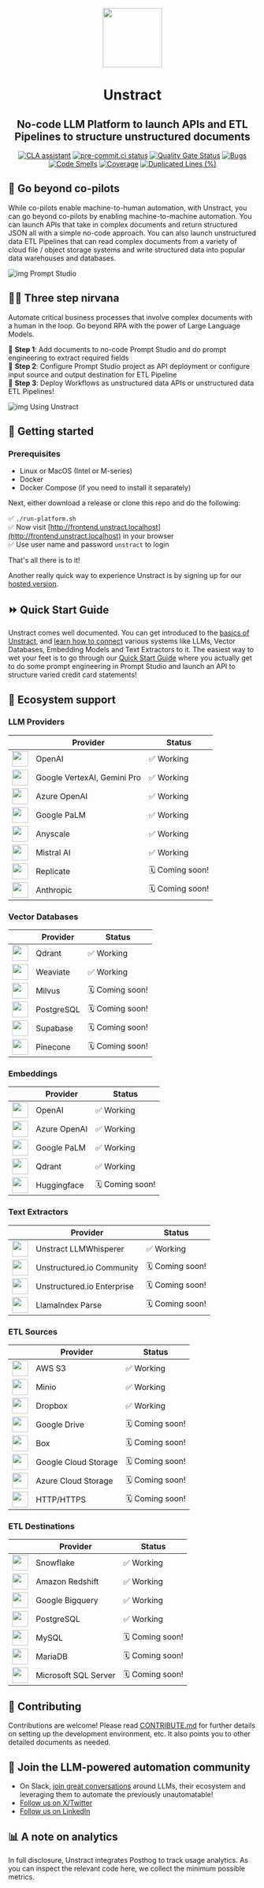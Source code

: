 <div align="center">
<img src="docs/assets/unstract_u_logo.png" style="height: 120px">

# Unstract

## No-code LLM Platform to launch APIs and ETL Pipelines to structure unstructured documents

[![CLA assistant](https://cla-assistant.io/readme/badge/Zipstack/unstract)](https://cla-assistant.io/Zipstack/unstract)
[![pre-commit.ci status](https://results.pre-commit.ci/badge/github/Zipstack/unstract/main.svg)](https://results.pre-commit.ci/latest/github/Zipstack/unstract/main)
[![Quality Gate Status](https://sonarcloud.io/api/project_badges/measure?project=Zipstack_unstract&metric=alert_status)](https://sonarcloud.io/summary/new_code?id=Zipstack_unstract)
[![Bugs](https://sonarcloud.io/api/project_badges/measure?project=Zipstack_unstract&metric=bugs)](https://sonarcloud.io/summary/new_code?id=Zipstack_unstract)
[![Code Smells](https://sonarcloud.io/api/project_badges/measure?project=Zipstack_unstract&metric=code_smells)](https://sonarcloud.io/summary/new_code?id=Zipstack_unstract)
[![Coverage](https://sonarcloud.io/api/project_badges/measure?project=Zipstack_unstract&metric=coverage)](https://sonarcloud.io/summary/new_code?id=Zipstack_unstract)
[![Duplicated Lines (%)](https://sonarcloud.io/api/project_badges/measure?project=Zipstack_unstract&metric=duplicated_lines_density)](https://sonarcloud.io/summary/new_code?id=Zipstack_unstract)

</div>

## 🤖 Go beyond co-pilots

While co-pilots enable machine-to-human automation, with Unstract, you can go beyond co-pilots by enabling machine-to-machine automation. You can launch APIs that take in complex documents and return structured JSON all with a simple no-code approach. You can also launch unstructured data ETL Pipelines that can read complex documents from a variety of cloud file / object storage systems and write structured data into popular data warehouses and databases.

![img Prompt Studio](docs/assets/prompt_studio.png)

## 🧘‍♀️ Three step nirvana

Automate critical business processes that involve complex documents with a human in the loop. Go beyond RPA with the power of Large Language Models.

🌟 **Step 1**: Add documents to no-code Prompt Studio and do prompt engineering to extract required fields <br>
🌟 **Step 2**: Configure Prompt Studio project as API deployment or configure input source and output destination for ETL Pipeline<br>
🌟 **Step 3**: Deploy Workflows as unstructured data APIs or unstructured data ETL Pipelines!

![img Using Unstract](docs/assets/Using_Unstract.png)

## 🚀 Getting started

### Prerequisites

- Linux or MacOS (Intel or M-series)
- Docker
- Docker Compose (if you need to install it separately)

Next, either download a release or clone this repo and do the following:

✅ `./run-platform.sh`<br>
✅ Now visit [http://frontend.unstract.localhost](http://frontend.unstract.localhost) in your browser <br>
✅ Use user name and password `unstract` to login

That's all there is to it!

Another really quick way to experience Unstract is by signing up for our [hosted version](https://us-central-1.gcp.unstract.com/).

## ⏩ Quick Start Guide

Unstract comes well documented. You can get introduced to the [basics of Unstract](https://docs.unstract.com/), and [learn how to connect](https://docs.unstract.com/unstract_platform/setup_accounts/whats_needed) various systems like LLMs, Vector Databases, Embedding Models and Text Extractors to it. The easiest way to wet your feet is to go through our [Quick Start Guide](https://docs.unstract.com/unstract_platform/quick_start) where you actually get to do some prompt engineering in Prompt Studio and launch an API to structure varied credit card statements!

## 🤝 Ecosystem support

### LLM Providers

|| Provider | Status |
|---|---|---|
|<img src="docs/assets/3rd_party/openai.png" width="32"/>| OpenAI | ✅ Working |
|<img src="docs/assets/3rd_party/vertex_ai.png" width="32"/>| Google VertexAI, Gemini Pro | ✅ Working |
|<img src="docs/assets/3rd_party/azure_openai.png" width="32"/>| Azure OpenAI | ✅ Working  |
|<img src="docs/assets/3rd_party/palm.png" width="32"/>| Google PaLM | ✅ Working  |
|<img src="docs/assets/3rd_party/anyscale.png" width="32"/>| Anyscale | ✅ Working |
|<img src="docs/assets/3rd_party/mistral_ai.png" width="32"/>| Mistral AI | ✅ Working |
|<img src="docs/assets/3rd_party/replicate.png" width="32"/>| Replicate | 🗓️ Coming soon! |
|<img src="docs/assets/3rd_party/anthropic.png" width="32"/>| Anthropic | 🗓️ Coming soon! |

### Vector Databases

|| Provider | Status |
|---|---|---|
|<img src="docs/assets/3rd_party/qdrant.png" width="32"/>| Qdrant | ✅ Working |
|<img src="docs/assets/3rd_party/weaviate.png" width="32"/>| Weaviate | ✅ Working |
|<img src="docs/assets/3rd_party/milvus.png" width="32"/>| Milvus | 🗓️ Coming soon! |
|<img src="docs/assets/3rd_party/postgres.png" width="32"/>| PostgreSQL | 🗓️ Coming soon! |
|<img src="docs/assets/3rd_party/supabase.png" width="32"/>| Supabase | 🗓️ Coming soon! |
|<img src="docs/assets/3rd_party/pinecone.png" width="32"/>| Pinecone | 🗓️ Coming soon! |

### Embeddings

|| Provider | Status |
|---|---|---|
|<img src="docs/assets/3rd_party/openai.png" width="32"/>| OpenAI | ✅ Working |
|<img src="docs/assets/3rd_party/azure_openai.png" width="32"/>| Azure OpenAI | ✅ Working  |
|<img src="docs/assets/3rd_party/palm.png" width="32"/>| Google PaLM | ✅ Working  |
|<img src="docs/assets/3rd_party/qdrant.png" width="32"/>| Qdrant | ✅ Working |
|<img src="docs/assets/3rd_party/huggingface.png" width="32"/>| Huggingface | 🗓️ Coming soon! |

### Text Extractors

|| Provider | Status |
|---|---|---|
|<img src="docs/assets/unstract_u_logo.png" width="32"/>| Unstract LLMWhisperer | ✅ Working |
|<img src="docs/assets/3rd_party/unstructured_io.png" width="32"/>| Unstructured.io Community | 🗓️ Coming soon!  |
|<img src="docs/assets/3rd_party/unstructured_io.png" width="32"/>| Unstructured.io Enterprise | 🗓️ Coming soon!  |
|<img src="docs/assets/3rd_party/llamaindex.png" width="32"/>| LlamaIndex Parse | 🗓️ Coming soon! |

### ETL Sources

|| Provider | Status |
|---|---|---|
|<img src="docs/assets/3rd_party/s3.png" width="32"/>| AWS S3 | ✅ Working |
|<img src="docs/assets/3rd_party/minio.png" width="32"/>| Minio | ✅ Working |
|<img src="docs/assets/3rd_party/dropbox.png" width="32"/>| Dropbox | ✅ Working |
|<img src="docs/assets/3rd_party/google_drive.png" width="32"/>| Google Drive | 🗓️ Coming soon! |
|<img src="docs/assets/3rd_party/box.png" width="32"/>| Box | 🗓️ Coming soon! |
|<img src="docs/assets/3rd_party/gcp.png" width="32"/>| Google Cloud Storage | 🗓️ Coming soon! |
|<img src="docs/assets/3rd_party/azure_openai.png" width="32"/>| Azure Cloud Storage | 🗓️ Coming soon! |
|<img src="docs/assets/3rd_party/http.png" width="32"/>| HTTP/HTTPS | 🗓️ Coming soon! |

### ETL Destinations

|| Provider | Status |
|---|---|---|
|<img src="docs/assets/3rd_party/snowflake.png" width="32"/>| Snowflake | ✅ Working |
|<img src="docs/assets/3rd_party/amazon_redshift.png" width="32"/>| Amazon Redshift | ✅ Working |
|<img src="docs/assets/3rd_party/google_bigquery.png" width="32"/>| Google Bigquery | ✅ Working |
|<img src="docs/assets/3rd_party/postgres.png" width="32"/>| PostgreSQL | ✅ Working |
|<img src="docs/assets/3rd_party/mysql.png" width="32"/>| MySQL | 🗓️ Coming soon! |
|<img src="docs/assets/3rd_party/mariadb.png" width="32"/>| MariaDB | 🗓️ Coming soon! |
|<img src="docs/assets/3rd_party/ms_sql.png" width="32"/>| Microsoft SQL Server | 🗓️ Coming soon! |

## 🙌 Contributing

Contributions are welcome! Please read [CONTRIBUTE.md](CONTRIBUTE.md) for further details on setting up the development environment, etc. It also points you to other detailed documents as needed.

## 👋 Join the LLM-powered automation community

- On Slack, [join great conversations](https://join-slack.unstract.com) around LLMs, their ecosystem and leveraging them to automate the previously unautomatable!
- [Follow us on X/Twitter](https://twitter.com/GetUnstract)
- [Follow us on LinkedIn](https://www.linkedin.com/showcase/unstract/)

## 📊 A note on analytics

In full disclosure, Unstract integrates Posthog to track usage analytics. As you can inspect the relevant code here, we collect the minimum possible metrics.
